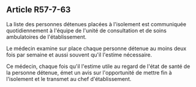 Article R57-7-63
----
La liste des personnes détenues placées à l'isolement est communiquée
quotidiennement à l'équipe de l'unité de consultation et de soins ambulatoires
de l'établissement.

Le médecin examine sur place chaque personne détenue au moins deux fois par
semaine et aussi souvent qu'il l'estime nécessaire.

Ce médecin, chaque fois qu'il l'estime utile au regard de l'état de santé de la
personne détenue, émet un avis sur l'opportunité de mettre fin à l'isolement et
le transmet au chef d'établissement.
